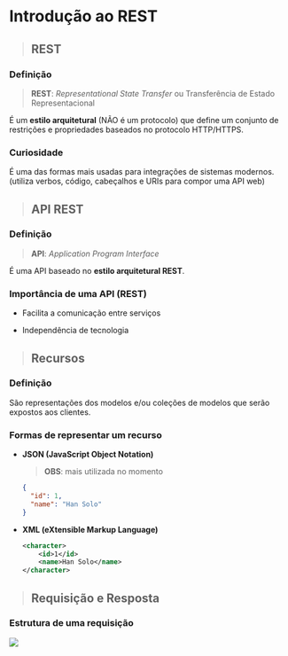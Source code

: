 # Introdução ao REST

> ## **REST**

### **Definição**

> **REST**: *Representational State Transfer* ou Transferência de Estado Representacional

É um **estilo arquitetural** (NÃO é um protocolo) que define um conjunto de restrições e propriedades baseados no protocolo HTTP/HTTPS.

### **Curiosidade**

É uma das formas mais usadas para integrações de sistemas modernos. (utiliza verbos, código, cabeçalhos e URIs para compor uma API web)

> ## **API REST**

### **Definição**

> **API**: *Application Program Interface*

É uma API baseado no **estilo arquitetural REST**.

### **Importância de uma API (REST)**

* Facilita a comunicação entre serviços

* Independência de tecnologia

> ## **Recursos**

### **Definição**

São representações dos modelos e/ou coleções de modelos que serão expostos aos clientes.

### **Formas de representar um recurso**

* **JSON (JavaScript Object Notation)**

  > **OBS**: mais utilizada no momento

  ```json
  {
    "id": 1,
    "name": "Han Solo"
  }
  ```

* **XML (eXtensible Markup Language)**

  ```xml
  <character>
      <id>1</id>
      <name>Han Solo</name>
  </character>
  ```

> ## **Requisição e Resposta**

### **Estrutura de uma requisição**

![](./assets/representacao-estrutura-requisicao.png)